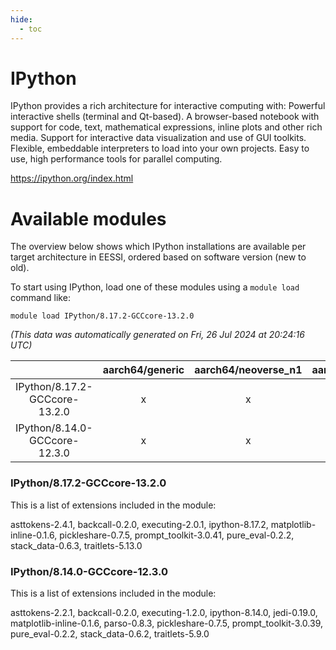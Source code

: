 ```yaml
---
hide:
  - toc
---
```


IPython
=======


IPython provides a rich architecture for interactive computing with: Powerful interactive shells (terminal and Qt-based). A browser-based notebook with support for code, text, mathematical expressions, inline plots and other rich media. Support for interactive data visualization and use of GUI toolkits. Flexible, embeddable interpreters to load into your own projects. Easy to use, high performance tools for parallel computing.

https://ipython.org/index.html
# Available modules


The overview below shows which IPython installations are available per target architecture in EESSI, ordered based on software version (new to old).

To start using IPython, load one of these modules using a `module load` command like:

```shell
module load IPython/8.17.2-GCCcore-13.2.0
```

*(This data was automatically generated on Fri, 26 Jul 2024 at 20:24:16 UTC)*  

| |aarch64/generic|aarch64/neoverse_n1|aarch64/neoverse_v1|x86_64/generic|x86_64/amd/zen2|x86_64/amd/zen3|x86_64/intel/haswell|x86_64/intel/skylake_avx512|
| :---: | :---: | :---: | :---: | :---: | :---: | :---: | :---: | :---: |
|IPython/8.17.2-GCCcore-13.2.0|x|x|x|x|x|x|x|x|
|IPython/8.14.0-GCCcore-12.3.0|x|x|x|x|x|x|x|x|


### IPython/8.17.2-GCCcore-13.2.0

This is a list of extensions included in the module:

asttokens-2.4.1, backcall-0.2.0, executing-2.0.1, ipython-8.17.2, matplotlib-inline-0.1.6, pickleshare-0.7.5, prompt_toolkit-3.0.41, pure_eval-0.2.2, stack_data-0.6.3, traitlets-5.13.0

### IPython/8.14.0-GCCcore-12.3.0

This is a list of extensions included in the module:

asttokens-2.2.1, backcall-0.2.0, executing-1.2.0, ipython-8.14.0, jedi-0.19.0, matplotlib-inline-0.1.6, parso-0.8.3, pickleshare-0.7.5, prompt_toolkit-3.0.39, pure_eval-0.2.2, stack_data-0.6.2, traitlets-5.9.0